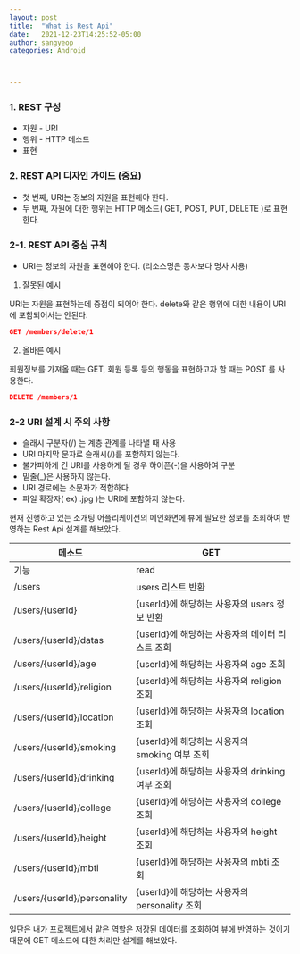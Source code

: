 ```yaml
---
layout: post
title:  "What is Rest Api"
date:   2021-12-23T14:25:52-05:00
author: sangyeop
categories: Android



---
```




### 1. REST 구성

- 자원 - URI
- 행위 - HTTP 메소드
- 표현

### 2. REST API 디자인 가이드 (중요)

- 첫 번째, URI는 정보의 자원을 표현해야 한다.
- 두 번째, 자원에 대한 행위는 HTTP 메소드( GET, POST, PUT, DELETE )로 표현한다.

### 2-1. REST API 중심 규칙

- URI는 정보의 자원을 표현해야 한다. (리소스명은 동사보다 명사 사용)

1. 잘못된 예시

URI는 자원을 표현하는데 중점이 되어야 한다. delete와 같은 행위에 대한 내용이 URI 에 포함되어서는 안된다.

```json
GET /members/delete/1
```

2. 올바른 예시

회원정보를 가져올 때는 GET, 회원 등록 등의 행동을 표현하고자 할 때는 POST 를 사용한다.

```json
DELETE /members/1
```

### 2-2 URI 설계 시 주의 사항

- 슬래시 구분자(/) 는 계층 관계를 나타낼 때 사용
- URI 마지막 문자로 슬래시(/)를 포함하지 않는다.
- 불가피하게 긴 URI를 사용하게 될 경우 하이픈(-)을 사용하여 구분
- 밑줄(_)은 사용하지 않는다.
- URI 경로에는 소문자가 적합하다.
- 파일 확장자( ex) .jpg )는 URI에 포함하지 않는다.



현재 진행하고 있는 소개팅 어플리케이션의 메인화면에 뷰에 필요한 정보를 조회하여 반영하는 Rest Api 설계를 해보았다.

| 메소드                      | GET                                             |
| --------------------------- | ----------------------------------------------- |
| 기능                        | read                                            |
| /users                      | users 리스트 반환                               |
| /users/{userId}             | {userId}에 해당하는 사용자의 users 정보 반환    |
| /users/{userId}/datas       | {userId}에 해당하는 사용자의 데이터 리스트 조회 |
| /users/{userId}/age         | {userId}에 해당하는 사용자의 age 조회           |
| /users/{userId}/religion    | {userId}에 해당하는 사용자의 religion 조회      |
| /users/{userId}/location    | {userId}에 해당하는 사용자의 location 조회      |
| /users/{userId}/smoking     | {userId}에 해당하는 사용자의 smoking 여부 조회  |
| /users/{userId}/drinking    | {userId}에 해당하는 사용자의 drinking 여부 조회 |
| /users/{userId}/college     | {userId}에 해당하는 사용자의 college 조회       |
| /users/{userId}/height      | {userId}에 해당하는 사용자의 height 조회        |
| /users/{userId}/mbti        | {userId}에 해당하는 사용자의 mbti 조회          |
| /users/{userId}/personality | {userId}에 해당하는 사용자의 personality 조회   |

일단은 내가 프로젝트에서 맡은 역할은 저장된 데이터를 조회하여 뷰에 반영하는 것이기 때문에 GET 메소드에 대한 처리만 설계를 해보았다. 